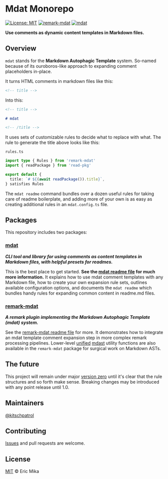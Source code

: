 <!--+ Warning: Content in HTML comment blocks generated by mdat on 2024-02-10 +-->

<!-- header [{ titleCase: true }, {}, { custom: {
  "remark-mdat": {
    image: "https://img.shields.io/npm/v/remark-mdat.svg?label=remark-mdat",
    link: "https://npmjs.com/package/remark-mdat" },
  "mdat": {
    image: "https://img.shields.io/npm/v/mdat.svg?label=mdat",
    link: "https://npmjs.com/package/mdat" },
}}] -->

# Mdat Monorepo

[![License: MIT](https://img.shields.io/badge/License-MIT-yellow.svg)](https://opensource.org/licenses/MIT)
[![remark-mdat](https://img.shields.io/npm/v/remark-mdat.svg?label=remark-mdat)](https://npmjs.com/package/remark-mdat)
[![mdat](https://img.shields.io/npm/v/mdat.svg?label=mdat)](https://npmjs.com/package/mdat)

**Use comments as dynamic content templates in Markdown files.**

<!-- /header -->

## Overview

`mdat` stands for the **Markdown Autophagic Template** system. So-named because of its ouroboros-like approach to expanding comment placeholders in-place.

It turns HTML comments in markdown files like this:

```md
<!-- title -->
```

Into this:

```md
<!-- title -->

# mdat

<!-- /title -->
```

It uses sets of customizable rules to decide what to replace with what. The rule to generate the title above looks like this:

`rules.ts`

```ts
import type { Rules } from 'remark-mdat'
import { readPackage } from 'read-pkg'

export default {
  title: `# ${(await readPackage()).title}`,
} satisfies Rules
```

The `mdat readme` command bundles over a dozen useful rules for taking care of readme boilerplate, and adding more of your own is as easy as creating additional rules in an `mdat.config.ts` file.

## Packages

This repository includes two packages:

### [mdat](./packages/mdat/)

<!-- mdat-description -->

_**CLI tool and library for using comments as content templates in Markdown files, with helpful presets for readmes.**_

<!-- /mdat-description -->

This is the best place to get started. **See the [mdat readme file](./packages/mdat/readme.md) for much more information.** It explains how to use mdat comment templates with any Markdown file, how to create your own expansion rule sets, outlines available configuration options, and documents the `mdat readme` which bundles handy rules for expanding common content in readme.md files.

### [remark-mdat](./packages/remark-mdat/)

<!-- remark-mdat-description -->

_**A remark plugin implementing the Markdown Autophagic Template (mdat) system.**_

<!-- /remark-mdat-description -->

See the [remark-mdat readme file](./packages/remark-mdat/readme.md) for more. It demonstrates how to integrate an mdat template comment expansion step in more complex remark processing pipelines. Lower-level [unified](https://unifiedjs.com) [mdast](https://github.com/syntax-tree/mdast) utility functions are also available in the `remark-mdat` package for surgical work on Markdown ASTs.

## The future

This project will remain under major [version zero](https://semver.org/#spec-item-4) until it's clear that the rule structures and so forth make sense. Breaking changes may be introduced with any point release until 1.0.

## Maintainers

[@kitschpatrol](https://github.com/kitschpatrol)

<!-- footer -->

## Contributing

[Issues](https://github.com/kitschpatrol/mdat/issues) and pull requests are welcome.

## License

[MIT](license.txt) © Eric Mika

<!-- /footer -->
